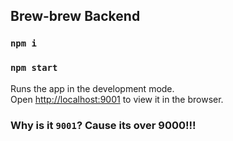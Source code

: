 ## Brew-brew Backend

### `npm i`
### `npm start`

Runs the app in the development mode.<br>
Open [http://localhost:9001](http://localhost:9001) to view it in the browser.

### Why is it `9001`? Cause its over 9000!!!
